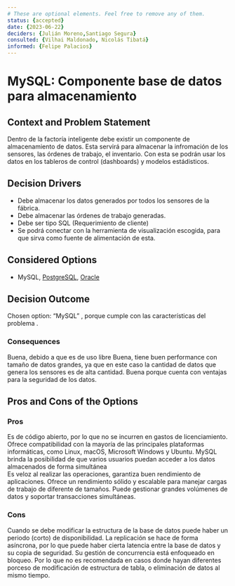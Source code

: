 ```yaml
---
# These are optional elements. Feel free to remove any of them.
status: {accepted}
date: {2023-06-22}
deciders: {Julián Moreno,Santiago Segura}
consulted: {Vilhai Maldonado, Nicolás Tibatá}
informed: {Felipe Palacios}
---
```

# MySQL: Componente base de datos para almacenamiento

## Context and Problem Statement

Dentro de la factoría inteligente debe existir un componente de almacenamiento de datos. Esta servirá para almacenar la infromación de los sensores, las órdenes de trabajo, el inventario. Con esta se podrán usar los datos en los tableros de control (dashboards) y modelos estádisticos. 

<!-- This is an optional element. Feel free to remove. -->
## Decision Drivers

* Debe almacenar los datos generados por todos los sensores de la fábrica. 
* Debe almacenar las órdenes de trabajo generadas. 
* Debe ser tipo SQL (Requerimiento de cliente)
* Se podrá conectar con la herramienta de visualización escogida, para que sirva como fuente de alimentación de esta. 

## Considered Options

* MySQL, [PostgreSQL](MADR_3_2_1,md), [Oracle](MADR_3_2_3.md)


<!-- This is an optional element. Feel free to remove. -->
## Decision Outcome

Chosen option: “MySQL” , porque cumple con las características del problema .
### Consequences
Buena,  debido a que es de uso libre
Buena, tiene buen performance con tamaño de datos grandes, ya que en este caso la cantidad de datos que genera los sensores es de alta cantidad. 
Buena porque cuenta con ventajas para la seguridad de los datos.

## Pros and Cons of the Options

### Pros

Es de código abierto, por lo que no se incurren en gastos de licenciamiento. 
Ofrece compatibilidad con la mayoría de las principales plataformas informáticas, como Linux, macOS, Microsoft Windows y Ubuntu.
MySQL brinda la posibilidad de que varios usuarios puedan acceder a los datos almacenados de forma simultánea  
Es veloz al realizar las operaciones, garantiza buen rendimiento de aplicaciones.
Ofrece un rendimiento sólido y escalable para manejar cargas de trabajo de diferente de tamaños. 
Puede gestionar grandes volúmenes de datos y soportar transacciones simultáneas. 

### Cons

Cuando se debe modificar la estructura de la base de datos puede haber un periodo (corto) de disponibilidad. 
La replicación se hace de forma asíncrona, por lo que puede haber cierta latencia entre la base de datos y su copia de seguridad. 
Su gestión de concurrencia está enfoqueado en bloqueo. Por lo que no es recomendada en casos donde hayan diferentes porceso de modificación de estructura de tabla, o eliminación de datos al mismo tiempo. 

